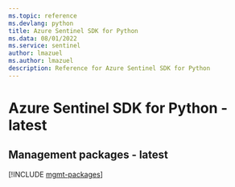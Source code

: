 ```yaml
---
ms.topic: reference
ms.devlang: python
title: Azure Sentinel SDK for Python
ms.data: 08/01/2022
ms.service: sentinel
author: lmazuel
ms.author: lmazuel
description: Reference for Azure Sentinel SDK for Python
---
```

# Azure Sentinel SDK for Python - latest

## Management packages - latest
[!INCLUDE [mgmt-packages](sentinel-mgmt-index.md)]